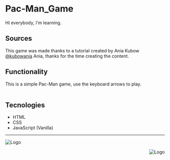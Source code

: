 

# Pac-Man_Game #
Hi everybody, I'm learning.

## Sources ##
This game was made thanks to a tutorial created by Ania Kubow [@kubowania](https://github.com/kubowania)
Ania, thanks for the time creating the content.


## Functionality ##
This is a simple Pac-Man game, use the keyboard arrows to play.
<br><br>

## Tecnologies ##
- HTML
- CSS
- JavaScript (Vanilla)

<hr>
<div align="left">

![Logo](https://i.ibb.co/Wv7LV2Q/JOHN-K-LOGO-NEGATIVO.png)
  
  </div>
  
<div align="right">

![Logo](https://i.ibb.co/yW1Rxb6/JOHN-K-LOGO-NEGATIVO.png)
  
  </div>
